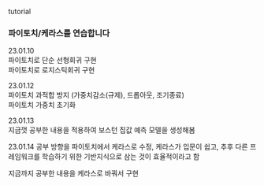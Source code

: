 tutorial

### 파이토치/케라스를 연습합니다

23.01.10  
파이토치로 단순 선형회귀 구현  
파이토치로 로지스틱회귀 구현

23.01.12  
파이토치 과적합 방지 (가중치감소(규제), 드롭아웃, 조기종료)  
파이토치 가중치 초기화

23.01.13  
지금껏 공부한 내용을 적용하여 보스턴 집값 예측 모델을 생성해봄

23.01.14
공부 방향을 파이토치에서 케라스로 수정,
케라스가 입문이 쉽고, 추후 다른 프레임워크를 학습하기 위한 기반지식으로 삼는 것이 효율적이라고 함 

지금까지 공부한 내용을 케라스로 바꿔서 구현 
